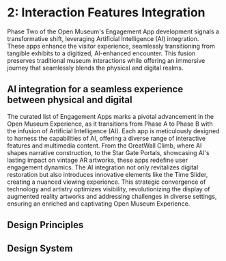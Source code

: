 # 2: Interaction Features Integration

Phase Two of the Open Museum's Engagement App development signals a transformative shift, leveraging Artificial Intelligence (AI) integration. <br>
These apps enhance the visitor experience, seamlessly transitioning from tangible exhibits to a digitized, AI-enhanced encounter. This fusion preserves traditional museum interactions while offering an immersive journey that seamlessly blends the physical and digital realms.

## AI integration for a seamless experience between physical and digital
The curated list of Engagement Apps marks a pivotal advancement in the Open Museum Experience, as it transitions from Phase A to Phase B with the infusion of Artificial Intelligence (AI). Each app is meticulously designed to harness the capabilities of AI, offering a diverse range of interactive features and multimedia content. From the GreatWall Climb, where AI shapes narrative construction, to the Star Gate Portals, showcasing AI's lasting impact on vintage AR artworks, these apps redefine user engagement dynamics. The AI integration not only revitalizes digital restoration but also introduces innovative elements like the Time Slider, creating a nuanced viewing experience. This strategic convergence of technology and artistry optimizes visibility, revolutionizing the display of augmented reality artworks and addressing challenges in diverse settings, ensuring an enriched and captivating Open Museum Experience.

## Design Principles

## Design System
